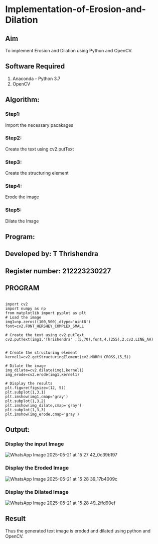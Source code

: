 # Implementation-of-Erosion-and-Dilation
## Aim
To implement Erosion and Dilation using Python and OpenCV.
## Software Required
1. Anaconda - Python 3.7
2. OpenCV
## Algorithm:
### Step1:
Import the necessary pacakages

### Step2:
Create the text using cv2.putText

### Step3:
Create the structuring element

### Step4:
Erode the image

### Step5:
Dilate the Image
 
## Program:
## Developed by: T Thrishendra
## Register number: 212223230227
## PROGRAM
```

import cv2
import numpy as np
from matplotlib import pyplot as plt
# Load the image
img1=np.zeros((100,500),dtype='uint8')
font=cv2.FONT_HERSHEY_COMPLEX_SMALL

# Create the text using cv2.putText
cv2.putText(img1,'Thrishendra' ,(5,70),font,4,(255),2,cv2.LINE_AA)


# Create the structuring element
kernel1=cv2.getStructuringElement(cv2.MORPH_CROSS,(5,5))

# Dilate the image
img_dilate=cv2.dilate(img1,kernel1)
img_erode=cv2.erode(img1,kernel1)

# Display the results
plt.figure(figsize=(12, 5))
plt.subplot(1,3,1)
plt.imshow(img1,cmap='gray')
plt.subplot(1,3,2)
plt.imshow(img_dilate,cmap='gray')
plt.subplot(1,3,3)
plt.imshow(img_erode,cmap='gray')
```

## Output:

### Display the input Image
![WhatsApp Image 2025-05-21 at 15 27 42_0c39b197](https://github.com/user-attachments/assets/400c979f-c9ab-4de3-84b6-8243dc5b56f8)



### Display the Eroded Image
![WhatsApp Image 2025-05-21 at 15 28 39_17b4009c](https://github.com/user-attachments/assets/8b9e6ef8-0861-4314-b15f-83d578ed1839)



### Display the Dilated Image
![WhatsApp Image 2025-05-21 at 15 28 49_2ffd90ef](https://github.com/user-attachments/assets/708edb12-f4d5-4191-b44f-07b383a96bba)




## Result
Thus the generated text image is eroded and dilated using python and OpenCV.
